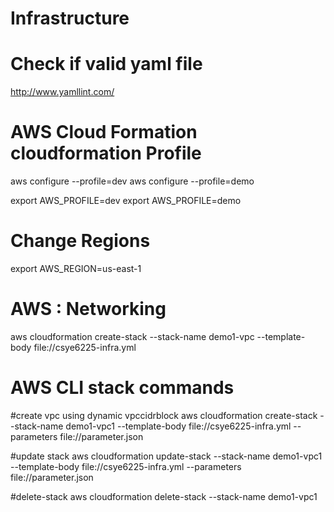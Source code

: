 # Infrastructure

# Check if valid yaml file 
http://www.yamllint.com/

# AWS Cloud Formation cloudformation Profile

aws configure --profile=dev
aws configure --profile=demo

export AWS_PROFILE=dev
export AWS_PROFILE=demo

# Change Regions
export AWS_REGION=us-east-1

# AWS : Networking

aws cloudformation create-stack --stack-name demo1-vpc --template-body file://csye6225-infra.yml

# AWS CLI stack commands
#create vpc using dynamic vpccidrblock
aws cloudformation create-stack --stack-name demo1-vpc1 --template-body file://csye6225-infra.yml --parameters file://parameter.json

#update stack 
aws cloudformation update-stack --stack-name demo1-vpc1 --template-body file://csye6225-infra.yml --parameters file://parameter.json

#delete-stack
aws cloudformation delete-stack --stack-name demo1-vpc1 

